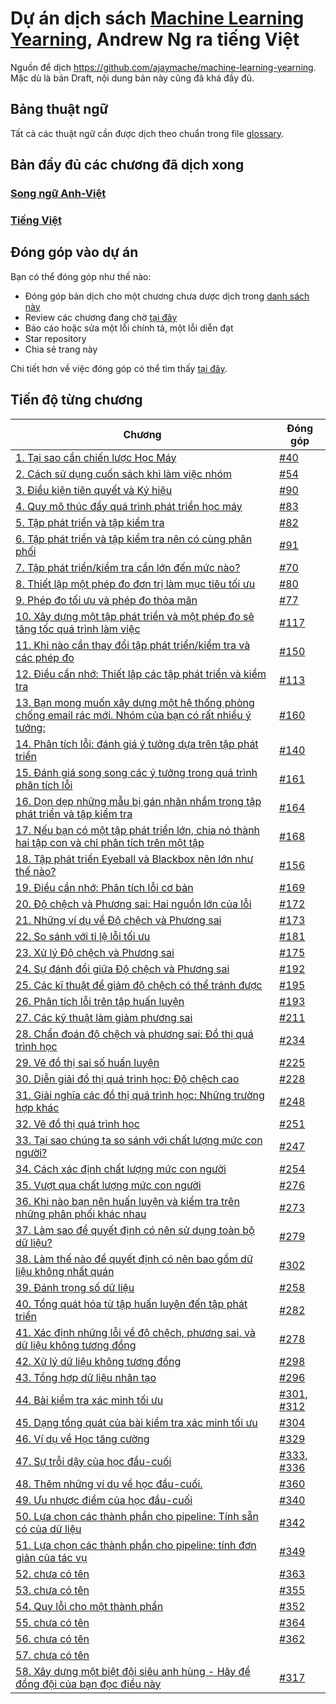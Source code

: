 # Dự án dịch sách [Machine Learning Yearning](https://www.deeplearning.ai/machine-learning-yearning/), Andrew Ng ra tiếng Việt

Nguồn để dịch https://github.com/ajaymache/machine-learning-yearning. Mặc dù là bản Draft, nội dung bản này cũng đã khá đầy đủ.

## Bảng thuật ngữ
Tất cả các thuật ngữ cần được dịch theo chuẩn trong file [glossary](glossary.md).

## Bản đầy đủ các chương đã dịch xong

### [Song ngữ Anh-Việt]('./chapters/all_chapters.md')
### [Tiếng Việt]('./chapters/all_chapters_vietnamese_only.md')

## Đóng góp vào dự án

Bạn có thể đóng góp như thế nào:
* Đóng góp bản dịch cho một chương chưa dược dịch trong [danh sách này](https://github.com/aivivn/Machine-Learning-Yearning-Vietnamese-Translation/issues)
* Review các chương đang chờ [tại đây](https://github.com/aivivn/Machine-Learning-Yearning-Vietnamese-Translation/pulls)
* Báo cáo hoặc sửa một lỗi chính tả, một lỗi diễn đạt
* Star repository
* Chia sẻ trang này

Chi tiết hơn về việc đóng góp có thể tìm thấy [tại đây](https://github.com/aivivn/Machine-Learning-Yearning-Vietnamese-Translation/blob/master/contribution.md).

## Tiến độ từng chương
| Chương | Đóng góp |
| --- | --- |
| [1. Tại sao cần chiến lược Học Máy](./chapters/ch01.md) | [#40](http://tinyurl.com/v3s2sxq) |
| [2. Cách sử dụng cuốn sách khi làm việc nhóm](./chapters/ch02.md) | [#54](http://tinyurl.com/wcx6h8b) |
| [3. Điều kiện tiên quyết và Ký hiệu](./chapters/ch03.md) | [#90](http://tinyurl.com/sbvug2x) |
| [4. Quy mô thúc đẩy quá trình phát triển học máy](./chapters/ch04.md) | [#83](http://tinyurl.com/r3qqqrf) |
| [5. Tập phát triển và tập kiểm tra](./chapters/ch05.md) | [#82](http://tinyurl.com/qtvf6kn) |
| [6. Tập phát triển và tập kiểm tra nên có cùng phân phối](./chapters/ch06.md) | [#91](http://tinyurl.com/vtzttht) |
| [7. Tập phát triển/kiểm tra cần lớn đến mức nào?](./chapters/ch07.md) | [#70](http://tinyurl.com/woxabbu) |
| [8. Thiết lập một phép đo đơn trị làm mục tiêu tối ưu](./chapters/ch08.md) | [#80](http://tinyurl.com/s53zss8) |
| [9. Phép đo tối ưu và phép đo thỏa mãn](./chapters/ch09.md) | [#77](http://tinyurl.com/s95vvzs) |
| [10. Xây dựng một tập phát triển và một phép đo sẽ tăng tốc quá trình làm việc](./chapters/ch10.md) | [#117](http://tinyurl.com/u4u4fdm) |
| [11. Khi nào cần thay đổi tập phát triển/kiểm tra và các phép đo](./chapters/ch11.md) | [#150](http://tinyurl.com/vqpvcyo) |
| [12. Điều cần nhớ: Thiết lập các tập phát triển và kiểm tra](./chapters/ch12.md) | [#113](http://tinyurl.com/t8vegqq) |
| [13. Bạn mong muốn xây dựng một hệ thống phòng chống email rác mới. Nhóm của bạn có rất nhiều ý tưởng:](./chapters/ch13.md) | [#160](http://tinyurl.com/to6e8x5) |
| [14. Phân tích lỗi: đánh giá ý tưởng dựa trên tập phát triển](./chapters/ch14.md) | [#140](http://tinyurl.com/vll654u) |
| [15. Đánh giá song song các ý tưởng trong quá trình phân tích lỗi](./chapters/ch15.md) | [#161](http://tinyurl.com/wg2jjvv) |
| [16. Dọn dẹp những mẫu bị gán nhãn nhầm trong tập phát triển và tập kiểm tra](./chapters/ch16.md) | [#164](http://tinyurl.com/uqbgx5u) |
| [17. Nếu bạn có một tập phát triển lớn, chia nó thành hai tập con và chỉ phân tích trên một tập](./chapters/ch17.md) | [#168](http://tinyurl.com/rtazeaa) |
| [18. Tập phát triển Eyeball và Blackbox nên lớn như thế nào?](./chapters/ch18.md) | [#156](http://tinyurl.com/qsxqc9h) |
| [19. Điều cần nhớ: Phân tích lỗi cơ bản](./chapters/ch19.md) | [#169](http://tinyurl.com/yx2qboe8) |
| [20. Độ chệch và Phương sai: Hai nguồn lớn của lỗi](./chapters/ch20.md) | [#172](http://tinyurl.com/vo728jr) |
| [21. Những ví dụ về Độ chệch và Phương sai](./chapters/ch21.md) | [#173](http://tinyurl.com/v3lxdwz) |
| [22. So sánh với tỉ lệ lỗi tối ưu](./chapters/ch22.md) | [#181](http://tinyurl.com/v6lycgv) |
| [23. Xử lý Độ chệch và Phương sai](./chapters/ch23.md) | [#175](http://tinyurl.com/vdgcwnn) |
| [24. Sự đánh đổi giữa Độ chệch và Phương sai](./chapters/ch24.md) | [#192](http://tinyurl.com/vnpudhb) |
| [25. Các kĩ thuật để giảm độ chệch có thể tránh được](./chapters/ch25.md) | [#195](http://tinyurl.com/w4gkkus) |
| [26. Phân tích lỗi trên tập huấn luyện](./chapters/ch26.md) | [#193](http://tinyurl.com/qvxraqu) |
| [27. Các kỹ thuật làm giảm phương sai](./chapters/ch27.md) | [#211](http://tinyurl.com/vul9xo3) |
| [28. Chẩn đoán độ chệch và phương sai: Đồ thị quá trình học](./chapters/ch28.md) | [#234](http://tinyurl.com/tebym9x) |
| [29. Vẽ đồ thị sai số huấn luyện](./chapters/ch29.md) | [#225](http://tinyurl.com/txkbesg) |
| [30. Diễn giải đồ thị quá trình học: Độ chệch cao](./chapters/ch30.md) | [#228](http://tinyurl.com/s65vxyf) |
| [31. Giải nghĩa các đồ thị quá trình học: Những trường hợp khác](./chapters/ch31.md) | [#248](http://tinyurl.com/sban6v9) |
| [32. Vẽ đồ thị quá trình học](./chapters/ch32.md) | [#251](http://tinyurl.com/r35jhno) |
| [33. Tại sao chúng ta so sánh với chất lượng mức con người?](./chapters/ch33.md) | [#247](http://tinyurl.com/rujwwhp) |
| [34. Cách xác định chất lượng mức con người](./chapters/ch34.md) | [#254](http://tinyurl.com/u7ysnq3) |
| [35. Vượt qua chất lượng mức con người](./chapters/ch35.md) | [#276](http://tinyurl.com/vyg95k4) |
| [36. Khi nào bạn nên huấn luyện và kiểm tra trên những phân phối khác nhau](./chapters/ch36.md) | [#273](http://tinyurl.com/ukpzv6k) |
| [37. Làm sao để quyết định có nên sử dụng toàn bộ dữ liệu?](./chapters/ch37.md) | [#279](http://tinyurl.com/yx42q9ln) |
| [38. Làm thế nào để quyết định có nên bao gồm dữ liệu không nhất quán](./chapters/ch38.md) | [#302](http://tinyurl.com/seotxz5) |
| [39. Đánh trọng số dữ liệu](./chapters/ch39.md) | [#258](http://tinyurl.com/r6jpbak) |
| [40. Tổng quát hóa từ tập huấn luyện đến tập phát triển](./chapters/ch40.md) | [#282](http://tinyurl.com/w677y7q) |
| [41. Xác định những lỗi về độ chệch, phương sai, và dữ liệu không tương đồng](./chapters/ch41.md) | [#278](http://tinyurl.com/syy5q4l) |
| [42. Xử lý dữ liệu không tương đồng](./chapters/ch42.md) | [#298](http://tinyurl.com/yxxlkgyr) |
| [43. Tổng hợp dữ liệu nhân tạo](./chapters/ch43.md) | [#296](http://tinyurl.com/vwbseyy) |
| [44. Bài kiểm tra xác minh tối ưu](./chapters/ch44.md) | [#301](http://tinyurl.com/vzjamd5), [#312](http://tinyurl.com/qsd3n4l) |
| [45. Dạng tổng quát của bài kiểm tra xác minh tối ưu](./chapters/ch45.md) | [#304](http://tinyurl.com/ttpb9wf) |
| [46. Ví dụ về Học tăng cường](./chapters/ch46.md) | [#329](http://tinyurl.com/vf5vmgu) |
| [47. Sự trỗi dậy của học đầu-cuối](./chapters/ch47.md) | [#333](http://tinyurl.com/rsx35j4), [#336](http://tinyurl.com/qmaat9c) |
| [48. Thêm những ví dụ về học đầu-cuối.](./chapters/ch48.md) | [#360](http://tinyurl.com/rus2xdz) |
| [49. Ưu nhược điểm của học đầu-cuối](./chapters/ch49.md) | [#340](http://tinyurl.com/rjppzme) |
| [50. Lựa chọn các thành phần cho pipeline: Tính sẵn có của dữ liệu](./chapters/ch50.md) | [#342](http://tinyurl.com/wjd78jk) |
| [51. Lựa chọn các thành phần cho pipeline: tính đơn giản của tác vụ](./chapters/ch51.md) | [#349](http://tinyurl.com/w5mhy63) |
| [52. chưa có tên](./chapters/ch52.md) | [#363](http://tinyurl.com/vffydte) |
| [53. chưa có tên](./chapters/ch53.md) | [#355](http://tinyurl.com/sxgfq2v) |
| [54. Quy lỗi cho một thành phần](./chapters/ch54.md) | [#352](http://tinyurl.com/yxx3ugx4) |
| [55. chưa có tên](./chapters/ch55.md) | [#364](http://tinyurl.com/wk5w9h3) |
| [56. chưa có tên](./chapters/ch56.md) | [#362](http://tinyurl.com/yxxtmguk) |
| [57. chưa có tên](./chapters/ch57.md) |  |
| [58. Xây dựng một biệt đội siêu anh hùng - Hãy để đồng đội của bạn đọc điều này](./chapters/ch58.md) | [#317](http://tinyurl.com/twb7dec) |
